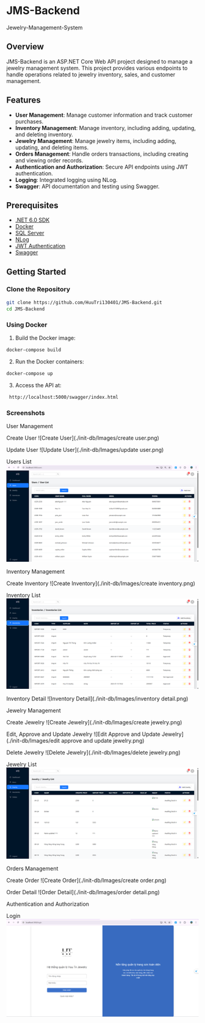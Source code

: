 # JMS-Backend

Jewelry-Management-System

## Overview

JMS-Backend is an ASP.NET Core Web API project designed to manage a jewelry management system. This project provides various endpoints to handle operations related to jewelry inventory, sales, and customer management.

## Features

- **User Management**: Manage customer information and track customer purchases.
- **Inventory Management**: Manage inventory, including adding, updating, and deleting inventory.
- **Jewelry Management**: Manage jewelry items, including adding, updating, and deleting items.
- **Orders Management**: Handle orders transactions, including creating and viewing order records.
- **Authentication and Authorization**: Secure API endpoints using JWT authentication.
- **Logging**: Integrated logging using NLog.
- **Swagger**: API documentation and testing using Swagger.

## Prerequisites

- [.NET 6.0 SDK](https://dotnet.microsoft.com/download/dotnet/6.0)
- [Docker](https://www.docker.com/get-started)
- [SQL Server](https://www.microsoft.com/en-us/sql-server/sql-server-downloads)
- [NLog](https://nlog-project.org/)
- [JWT Authentication](https://jwt.io/)
- [Swagger](https://swagger.io/)

## Getting Started

### Clone the Repository

```sh
git clone https://github.com/HuuTri130401/JMS-Backend.git
cd JMS-Backend
```

### Using Docker
1. Build the Docker image:
```sh
docker-compose build
```

2. Run the Docker containers:
```sh
docker-compose up
```

3. Access the API at:
```sh
 http://localhost:5000/swagger/index.html
```

### Screenshots

User Management

Create User
![Create User](./init-db/Images/create user.png)

Update User
![Update User](./init-db/Images/update user.png)

Users List
![Users List](./init-db/Images/users.png)

Inventory Management

Create Inventory
![Create Inventory](./init-db/Images/create inventory.png)

Inventory List
![Inventory List](./init-db/Images/inventory.png)

Inventory Detail
![Inventory Detail](./init-db/Images/inventory detail.png)

Jewelry Management

Create Jewelry
![Create Jewelry](./init-db/Images/create jewelry.png)

Edit, Approve and Update Jewelry
![Edit Approve and Update Jewelry](./init-db/Images/edit approve and update jewelry.png)

Delete Jewelry
![Delete Jewelry](./init-db/Images/delete jewelry.png)

Jewelry List
![Jewelry List](./init-db/Images/jewelry.png)


Orders Management

Create Order
![Create Order](./init-db/Images/create order.png)

Order Detail
![Order Detail](./init-db/Images/order detail.png)

Authentication and Authorization

Login
![Login](./init-db/Images/login.png)